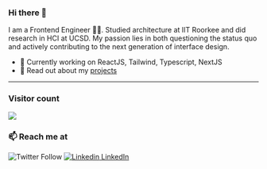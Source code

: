 ### Hi there 👋
I am a Frontend Engineer 👨‍💻. Studied architecture at IIT Roorkee and did research in HCI at UCSD. My passion lies in both questioning the status quo and actively contributing to the next generation of interface design.

- 🔭 Currently working on ReactJS, Tailwind, Typescript, NextJS
- 💬 Read out about my [projects]([http://iashris.com](https://divyanshu-tiwari.herokuapp.com/))

<hr />

### Visitor count
<img src="https://profile-counter.glitch.me/clinckzone/count.svg" />

### 📫 Reach me at 
![Twitter Follow](https://img.shields.io/twitter/follow/clinckzone?style=social)
[![Linkedin](https://i.stack.imgur.com/gVE0j.png) LinkedIn](https://www.linkedin.com/in/divyanshu-tiwari33/)
